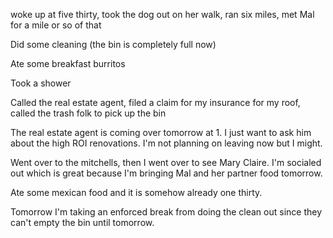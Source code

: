 woke up at five thirty, took the dog out on her walk, ran six miles, met Mal for a mile or so of that 

Did some cleaning (the bin is completely full now)

Ate some breakfast burritos

Took a shower

Called the real estate agent, filed a claim for my insurance for my roof, called the trash folk to pick up the bin

The real estate agent is coming over tomorrow at 1. I just want to ask him about the high ROI renovations. I'm not planning on leaving now but I might. 

Went over to the mitchells, then I went over to see Mary Claire. I'm socialed out which is great because I'm bringing Mal and her partner food tomorrow.

Ate some mexican food and it is somehow already one thirty. 

Tomorrow I'm taking an enforced break from doing the clean out since they can't empty the bin until tomorrow. 